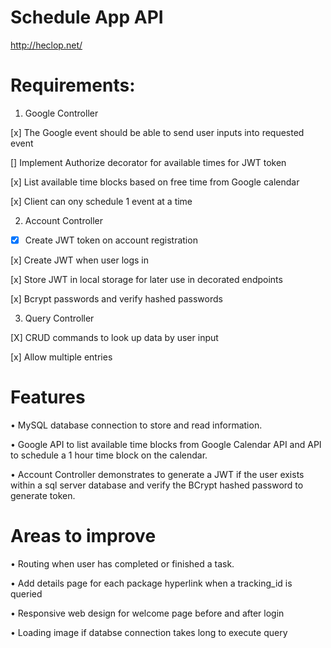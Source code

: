 # Schedule App API

http://heclop.net/

# Requirements:

1. Google Controller

  [x] The Google event should be able to send user inputs into requested event

  [] Implement Authorize decorator for available times for JWT token

  [x] List available time blocks based on free time from Google calendar

  [x] Client can ony schedule 1 event at a time

2. Account Controller

  * [x] Create JWT token on account registration

  [x] Create JWT when user logs in

  [x] Store JWT in local storage for later use in decorated endpoints

  [x] Bcrypt passwords and verify hashed passwords

3. Query Controller

  [X] CRUD commands to look up data by user input

  [x] Allow multiple entries

# Features
• MySQL database connection to store and read information.

• Google API to list available time blocks from Google Calendar API and API to schedule a 1 hour time block on the calendar.

• Account Controller demonstrates to generate a JWT if the user exists within a sql server database and verify the BCrypt hashed password to generate token.

# Areas to improve
• Routing when user has completed or finished a task.

• Add details page for each package hyperlink when a tracking_id is queried

• Responsive web design for welcome page before and after login

• Loading image if databse connection takes long to execute query

  
